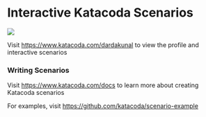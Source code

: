 # Interactive Katacoda Scenarios

[![](http://shields.katacoda.com/katacoda/dardakunal/count.svg)](https://www.katacoda.com/dardakunal "Get your profile on Katacoda.com")

Visit https://www.katacoda.com/dardakunal to view the profile and interactive scenarios

### Writing Scenarios
Visit https://www.katacoda.com/docs to learn more about creating Katacoda scenarios

For examples, visit https://github.com/katacoda/scenario-example
